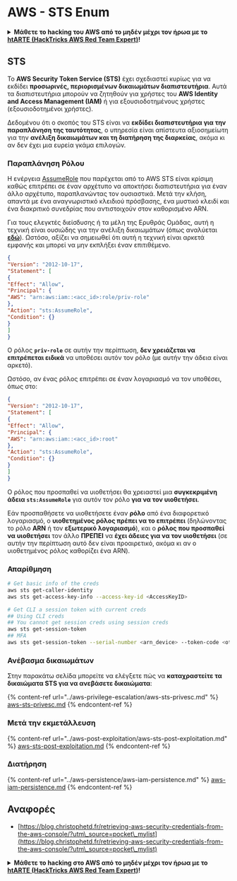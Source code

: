 # AWS - STS Enum

<details>

<summary><strong>Μάθετε το hacking του AWS από το μηδέν μέχρι τον ήρωα με το</strong> <a href="https://training.hacktricks.xyz/courses/arte"><strong>htARTE (HackTricks AWS Red Team Expert)</strong></a><strong>!</strong></summary>

Άλλοι τρόποι για να υποστηρίξετε το HackTricks:

* Εάν θέλετε να δείτε την **εταιρεία σας να διαφημίζεται στο HackTricks** ή να **κατεβάσετε το HackTricks σε μορφή PDF** ελέγξτε τα [**ΣΧΕΔΙΑ ΣΥΝΔΡΟΜΗΣ**](https://github.com/sponsors/carlospolop)!
* Αποκτήστε το [**επίσημο PEASS & HackTricks swag**](https://peass.creator-spring.com)
* Ανακαλύψτε [**την Οικογένεια PEASS**](https://opensea.io/collection/the-peass-family), τη συλλογή μας από αποκλειστικά [**NFTs**](https://opensea.io/collection/the-peass-family)
* **Εγγραφείτε στη** 💬 [**ομάδα Discord**](https://discord.gg/hRep4RUj7f) ή στη [**ομάδα telegram**](https://t.me/peass) ή **ακολουθήστε** μας στο **Twitter** 🐦 [**@hacktricks\_live**](https://twitter.com/hacktricks\_live)**.**
* **Μοιραστείτε τα κόλπα σας για το hacking υποβάλλοντας PRs στα** [**HackTricks**](https://github.com/carlospolop/hacktricks) και [**HackTricks Cloud**](https://github.com/carlospolop/hacktricks-cloud) αποθετήρια του github.

</details>

## STS

Το **AWS Security Token Service (STS)** έχει σχεδιαστεί κυρίως για να εκδίδει **προσωρινές, περιορισμένων δικαιωμάτων διαπιστευτήρια**. Αυτά τα διαπιστευτήρια μπορούν να ζητηθούν για χρήστες του **AWS Identity and Access Management (IAM)** ή για εξουσιοδοτημένους χρήστες (εξουσιοδοτημένοι χρήστες).

Δεδομένου ότι ο σκοπός του STS είναι να **εκδίδει διαπιστευτήρια για την παραπλάνηση της ταυτότητας**, ο υπηρεσία είναι απίστευτα αξιοσημείωτη για την **ανέλιξη δικαιωμάτων και τη διατήρηση της διαρκείας**, ακόμα κι αν δεν έχει μια ευρεία γκάμα επιλογών.

### Παραπλάνηση Ρόλου

Η ενέργεια [AssumeRole](https://docs.aws.amazon.com/STS/latest/APIReference/API\_AssumeRole.html) που παρέχεται από το AWS STS είναι κρίσιμη καθώς επιτρέπει σε έναν αρχέτυπο να αποκτήσει διαπιστευτήρια για έναν άλλο αρχέτυπο, παραπλανώντας τον ουσιαστικά. Μετά την κλήση, απαντά με ένα αναγνωριστικό κλειδιού πρόσβασης, ένα μυστικό κλειδί και ένα διακριτικό συνεδρίας που αντιστοιχούν στον καθορισμένο ARN.

Για τους ελεγκτές διείσδυσης ή τα μέλη της Ερυθράς Ομάδας, αυτή η τεχνική είναι ουσιώδης για την ανέλιξη δικαιωμάτων (όπως αναλύεται [**εδώ**](../aws-privilege-escalation/aws-sts-privesc.md#sts-assumerole)). Ωστόσο, αξίζει να σημειωθεί ότι αυτή η τεχνική είναι αρκετά εμφανής και μπορεί να μην εκπλήξει έναν επιτιθέμενο.

```json
{
"Version": "2012-10-17",
"Statement": [
{
"Effect": "Allow",
"Principal": {
"AWS": "arn:aws:iam::<acc_id>:role/priv-role"
},
"Action": "sts:AssumeRole",
"Condition": {}
}
]
}
```

Ο ρόλος **`priv-role`** σε αυτήν την περίπτωση, **δεν χρειάζεται να επιτρέπεται ειδικά** να υποθέσει αυτόν τον ρόλο (με αυτήν την άδεια είναι αρκετό).

Ωστόσο, αν ένας ρόλος επιτρέπει σε έναν λογαριασμό να τον υποθέσει, όπως στο:

```json
{
"Version": "2012-10-17",
"Statement": [
{
"Effect": "Allow",
"Principal": {
"AWS": "arn:aws:iam::<acc_id>:root"
},
"Action": "sts:AssumeRole",
"Condition": {}
}
]
}
```

Ο ρόλος που προσπαθεί να υιοθετήσει θα χρειαστεί μια **συγκεκριμένη άδεια `sts:AssumeRole`** για αυτόν τον ρόλο **για να τον υιοθετήσει**.

Εάν προσπαθήσετε να υιοθετήσετε έναν **ρόλο** από ένα διαφορετικό λογαριασμό, ο **υιοθετημένος ρόλος πρέπει να το επιτρέπει** (δηλώνοντας το ρόλο **ARN** ή τον **εξωτερικό λογαριασμό**), και ο **ρόλος που προσπαθεί να υιοθετήσει** τον άλλο **ΠΡΕΠΕΙ** να **έχει άδειες για να τον υιοθετήσει** (σε αυτήν την περίπτωση αυτό δεν είναι προαιρετικό, ακόμα κι αν ο υιοθετημένος ρόλος καθορίζει ένα ARN).

### Απαρίθμηση

```bash
# Get basic info of the creds
aws sts get-caller-identity
aws sts get-access-key-info --access-key-id <AccessKeyID>

# Get CLI a session token with current creds
## Using CLI creds
## You cannot get session creds using session creds
aws sts get-session-token
## MFA
aws sts get-session-token --serial-number <arn_device> --token-code <otp_code>
```

### Ανέβασμα δικαιωμάτων

Στην παρακάτω σελίδα μπορείτε να ελέγξετε πώς να **καταχραστείτε τα δικαιώματα STS για να ανεβάσετε δικαιώματα**:

{% content-ref url="../aws-privilege-escalation/aws-sts-privesc.md" %}
[aws-sts-privesc.md](../aws-privilege-escalation/aws-sts-privesc.md)
{% endcontent-ref %}

### Μετά την εκμετάλλευση

{% content-ref url="../aws-post-exploitation/aws-sts-post-exploitation.md" %}
[aws-sts-post-exploitation.md](../aws-post-exploitation/aws-sts-post-exploitation.md)
{% endcontent-ref %}

### Διατήρηση

{% content-ref url="../aws-persistence/aws-iam-persistence.md" %}
[aws-iam-persistence.md](../aws-persistence/aws-iam-persistence.md)
{% endcontent-ref %}

## Αναφορές

* [https://blog.christophetd.fr/retrieving-aws-security-credentials-from-the-aws-console/?utm\_source=pocket\_mylist](https://blog.christophetd.fr/retrieving-aws-security-credentials-from-the-aws-console/?utm\_source=pocket\_mylist)

<details>

<summary><strong>Μάθετε το hacking στο AWS από το μηδέν μέχρι τον ήρωα με το</strong> <a href="https://training.hacktricks.xyz/courses/arte"><strong>htARTE (HackTricks AWS Red Team Expert)</strong></a><strong>!</strong></summary>

Άλλοι τρόποι για να υποστηρίξετε το HackTricks:

* Αν θέλετε να δείτε την **εταιρεία σας να διαφημίζεται στο HackTricks** ή να **κατεβάσετε το HackTricks σε μορφή PDF** ελέγξτε τα [**ΣΧΕΔΙΑ ΣΥΝΔΡΟΜΗΣ**](https://github.com/sponsors/carlospolop)!
* Αποκτήστε το [**επίσημο PEASS & HackTricks swag**](https://peass.creator-spring.com)
* Ανακαλύψτε [**The PEASS Family**](https://opensea.io/collection/the-peass-family), τη συλλογή μας από αποκλειστικά [**NFTs**](https://opensea.io/collection/the-peass-family)
* **Εγγραφείτε στη** 💬 [**ομάδα Discord**](https://discord.gg/hRep4RUj7f) ή στην [**ομάδα telegram**](https://t.me/peass) ή **ακολουθήστε** μας στο **Twitter** 🐦 [**@hacktricks\_live**](https://twitter.com/hacktricks\_live)**.**
* **Μοιραστείτε τα κόλπα σας για το hacking υποβάλλοντας PRs στα** [**HackTricks**](https://github.com/carlospolop/hacktricks) και [**HackTricks Cloud**](https://github.com/carlospolop/hacktricks-cloud) αποθετήρια του github.

</details>
